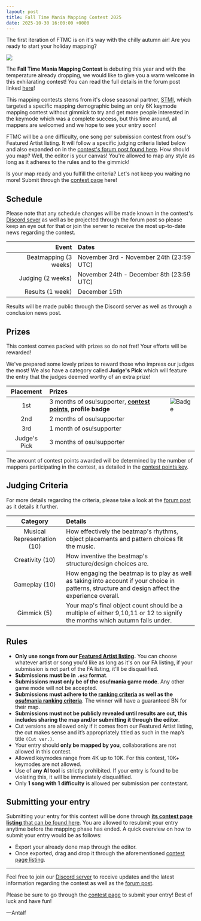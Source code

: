 ```yaml
---
layout: post
title: Fall Time Mania Mapping Contest 2025
date: 2025-10-30 16:00:00 +0000
---
```


The first iteration of FTMC is on it's way with the chilly autumn air! Are you ready to start your holiday mapping?

![](https://i.gyazo.com/9356eb561bd54282db105a324669c887.png)

The **Fall Time Mania Mapping Contest** is debuting this year and with the temperature already dropping, we would like to give you a warm welcome in this exhilarating contest! You can read the full details in the forum post linked [here]()!

This mapping contests stems from it's close seasonal partner, [STMI](https://osu.ppy.sh/community/forums/topics/2050785?n=1), which targeted a specific mapping demographic being an only 6K keymode mapping contest without gimmick to try and get more people interested in the keymode which was a complete success, but this time around, all mappers are welcomed and we hope to see your entry soon!

FTMC will be a one difficulty, one song per submission contest from osu!'s Featured Artist listing. It will follow a specific judging criteria listed below and also expanded on in the [contest's forum post found here](). How should you map? Well, the editor is your canvas! You're allowed to map any style as long as it adheres to the rules and to the gimmick!

Is your map ready and you fulfill the criteria? Let's not keep you waiting no more! Submit through the [contest page]() here!

## Schedule

Please note that any schedule changes will be made known in the contest's [Discord sever](https://discord.gg/p8bwdrjExr) as well as be projected through the forum post so please keep an eye out for that or join the server to receive the most up-to-date news regarding the contest.

| Event | Dates |
| --: | :-- |
| Beatmapping (3 weeks) | November 3rd - November 24th (23:59 UTC) |
| Judging (2 weeks) | November 24th - December 8th (23:59 UTC) |
| Results (1 week)| December 15th |

Results will be made public through the Discord server as well as through a conclusion news post.

## Prizes

This contest comes packed with prizes so do not fret! Your efforts will be rewarded!

We've prepared some lovely prizes to reward those who impress our judges the most! We also have a category called **Judge's Pick** which will feature the entry that the judges deemed worthy of an extra prize!

| Placement | Prizes | |
| :-: | :-- | :-- |
| 1st | 3 months of osu!supporter, **[contest points](/wiki/Contests/Contest_points)**, **profile badge**| ![Badge](https://i.gyazo.com/154b75d167e0d4c6a60b4606df51b889.png)|
| 2nd | 2 months of osu!supporter | |
| 3rd | 1 month of osu!supporter | |
|Judge's Pick| 3 months of osu!supporter | |

The amount of contest points awarded will be determined by the number of mappers participating in the contest, as detailed in the [contest points key](/wiki/Contests/Contest_points#points-key).

## Judging Criteria

For more details regarding the criteria, please take a look at the [forum post]() as it details it further.

| Category | Details |
| :-: | :-- |
| Musical Representation (10) | How effectively the beatmap's rhythms, object placements and pattern choices fit the music. |
| Creativity (10) | How inventive the beatmap's structure/design choices are. |
| Gameplay (10) | How engaging the beatmap is to play as well as taking into account if your choice in patterns, structure and design affect the experience overall. |
| Gimmick (5) | Your map's final object count should be a multiple of either 9,10,11 or 12 to signify the months which autumn falls under. |

## Rules

- **Only use songs from our [Featured Artist listing](https://osu.ppy.sh/beatmaps/artists).** You can choose whatever artist or song you'd like as long as it's on our FA listing, if your submission is not part of the FA listing, it'll be disqualified.
- **Submissions must be in `.osz` format**.
- **Submissions must only be of the osu!mania game mode**. Any other game mode will not be accepted.
- **Submissions must adhere to the [ranking criteria](/wiki/Ranking_Criteria) as well as the [osu!mania ranking criteria](wiki/Ranking_criteria/osu!mania)**. The winner will have a guaranteed BN for their map.
- **Submissions must not be publicly revealed until results are out, this includes sharing the map and/or submitting it through the editor**.
- Cut versions are allowed only if it comes from our Featured Artist listing, the cut makes sense and it’s appropriately titled as such in the map’s title `(Cut ver.)`.
- Your entry should **only be mapped by you**, collaborations are not allowed in this contest.
- Allowed keymodes range from 4K up to 10K. For this contest, 10K+ keymodes are not allowed.
- Use of **any AI tool** is strictly prohibited. If your entry is found to be violating this, it will be immediately disqualified.
- Only **1 song with 1 difficulty** is allowed per submission per contestant.

## Submitting your entry

Submitting your entry for this contest will be done through [**its contest page listing** that can be found here](). You are allowed to resubmit your entry anytime before the mapping phase has ended. A quick overview on how to submit your entry would be as follows:

- Export your already done map through the editor.
- Once exported, drag and drop it through the aforementioned [contest page listing]().

---

Feel free to join our [Discord server](https://discord.gg/p8bwdrjExr) to receive updates and the latest information regarding the contest as well as the [forum post]().

Please be sure to go through the [contest page]() to submit your entry! Best of luck and have fun!

—Antalf
